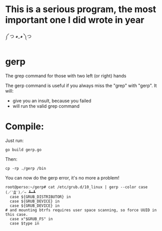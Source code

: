 # This is a serious program, the most important one I did wrote in year

༼ つ ◕_◕ ༽つ

# gerp
The grep command for those with two left (or right) hands

The gerp command is useful if you always miss the "grep" with "gerp". It will:
* give you an insult, because you failed
* will run the valid grep command

# Compile:
Just run:

    go build gerp.go

Then:

    cp -rp ./gerp /bin

You can now do the gerp error, it's no more a problem!

    root@perso:~/gerp# cat /etc/grub.d/10_linux | gerp --color case
    (／‵Д′)／~ ┻━┻
      case ${GRUB_DISTRIBUTOR} in
      case ${GRUB_DEVICE} in
      case ${GRUB_DEVICE} in
    # and mounting btrfs requires user space scanning, so force UUID in this case.
      case x"$GRUB_FS" in
      case $type in

